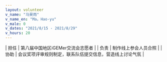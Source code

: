 ```yaml
---
layout: volunteer
v_name: "马昊雨"
v_name_en: "Ma，Hao-yu"
v_male: 0
v_dates: "2021/8/15 - 2021/8/29"
v_hours: 20
---
```



| 担任 | 第八届中国地区iGEMer交流会志愿者 |
| 负责 | 制作线上参会人员合照  |
| 协助 | 会议奖项评审规则制定，联系队伍提交信息，营造线上讨论气氛 |